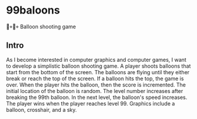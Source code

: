 # 99baloons
🎈⌖🎯⌖ Balloon shooting game

## Intro

As I become interested in computer graphics and computer games, I want to develop a simplistic balloon shooting game. A player shoots balloons that start from the bottom of the screen. The balloons are flying until they either break or reach the top of the screen. If a balloon hits the top, the game is over. When the player hits the balloon, then the score is incremented. The initial location of the balloon is random. The level number increases after breaking the 99th balloon. In the next level, the balloon's speed increases. The player wins when the player reaches level 99. Graphics include a balloon, crosshair, and a sky.

